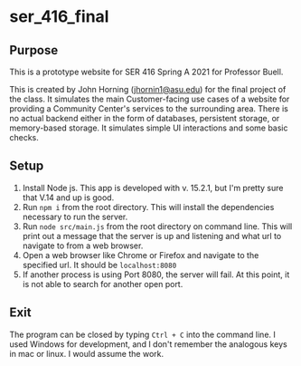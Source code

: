 # ser_416_final

## Purpose ##
This is a prototype website for SER 416 Spring A 2021 for Professor Buell.

This is created by John Horning (jhornin1@asu.edu) for the final project of the class. 
It simulates the main Customer-facing use cases of a website for providing a Community
Center's services to the surrounding area. There is no actual backend either in the form of
databases, persistent storage, or memory-based storage. It simulates simple UI interactions
and some basic checks.

## Setup ##
1. Install Node js. This app is developed with v. 15.2.1, but I'm pretty sure that V.14 and up is good.
2. Run `npm i` from the root directory. This will install the dependencies necessary to run the server.
3. Run `node src/main.js` from the root directory on command line. This will print out a message
that the server is up and listening and what url to navigate to from a web browser.
4. Open a web browser like Chrome or Firefox and navigate to the specified url. It should be `localhost:8080`
5. If another process is using Port 8080, the server will fail. At this point,
it is not able to search for another open port.

## Exit ##
The program can be closed by typing `Ctrl + C` into the command line. I used Windows for
development, and I don't remember the analogous keys in mac or linux. I would assume the work.